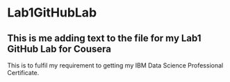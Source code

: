 # Lab1GitHubLab

## This is me adding text to the file for my Lab1 GitHub Lab for Cousera
This is to fulfil my requirement to getting my IBM Data Science Professional Certificate.
